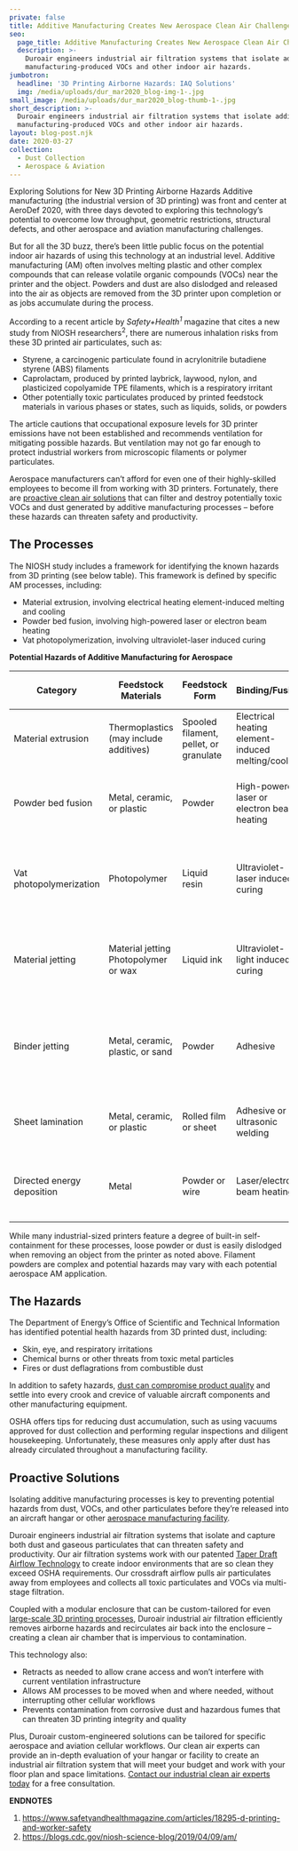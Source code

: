```yaml
---
private: false
title: Additive Manufacturing Creates New Aerospace Clean Air Challenges
seo:
  page_title: Additive Manufacturing Creates New Aerospace Clean Air Challenges
  description: >-
    Duroair engineers industrial air filtration systems that isolate additive
    manufacturing-produced VOCs and other indoor air hazards.
jumbotron:
  headline: '3D Printing Airborne Hazards: IAQ Solutions'
  img: /media/uploads/dur_mar2020_blog-img-1-.jpg
small_image: /media/uploads/dur_mar2020_blog-thumb-1-.jpg
short_description: >-
  Duroair engineers industrial air filtration systems that isolate additive
  manufacturing-produced VOCs and other indoor air hazards.
layout: blog-post.njk
date: 2020-03-27
collection:
  - Dust Collection
  - Aerospace & Aviation
---
```

Exploring Solutions for New 3D Printing Airborne Hazards Additive manufacturing (the industrial version of 3D printing) was front and center at AeroDef 2020, with three days devoted to exploring this technology’s potential to overcome low throughput, geometric restrictions, structural defects, and other aerospace and aviation manufacturing challenges.

But for all the 3D buzz, there’s been little public focus on the potential indoor air hazards of using this technology at an industrial level. Additive manufacturing (AM) often involves melting plastic and other complex compounds that can release volatile organic compounds (VOCs) near the printer and the object. Powders and dust are also dislodged and released into the air as objects are removed from the 3D printer upon completion or as jobs accumulate during the process.

According to a recent article by *Safety+Health<sup>1</sup>* magazine that cites a new study from NIOSH researchers<sup>2</sup>, there are numerous inhalation risks from these 3D printed air particulates, such as: 

* Styrene, a carcinogenic particulate found in acrylonitrile butadiene styrene (ABS) filaments
* Caprolactam, produced by printed laybrick, laywood, nylon, and plasticized copolyamide TPE filaments, which is a respiratory irritant
* Other potentially toxic particulates produced by printed feedstock materials in various phases or states, such as liquids, solids, or powders

The article cautions that occupational exposure levels for 3D printer emissions have not been established and recommends ventilation for mitigating possible hazards. But ventilation may not go far enough to protect industrial workers from microscopic filaments or polymer particulates.

Aerospace manufacturers can’t afford for even one of their highly-skilled employees to become ill from working with 3D printers. Fortunately, there are [proactive clean air solutions](/solutions/additive-manufacturing) that can filter and destroy potentially toxic VOCs and dust generated by additive manufacturing processes – before these hazards can threaten safety and productivity. 

## The Processes

The NIOSH study includes a framework for identifying the known hazards from 3D printing (see below table). This framework is defined by specific AM processes, including:

* Material extrusion, involving electrical heating element-induced melting and cooling
* Powder bed fusion, involving high-powered laser or electron beam heating
* Vat photopolymerization, involving ultraviolet-laser induced curing

**Potential Hazards of Additive Manufacturing for Aerospace**

| Category                   | Feedstock Materials                    | Feedstock Form                         | Binding/Fusing                                     | Most Prominent Potential Hazards                                                                |
| -------------------------- | -------------------------------------- | -------------------------------------- | -------------------------------------------------- | ----------------------------------------------------------------------------------------------- |
| Material extrusion         | Thermoplastics (may include additives) | Spooled filament, pellet, or granulate | Electrical heating element-induced melting/cooling | Inhalation exposure to VOCs, particulate, additives; burns                                      |
| Powder bed fusion          | Metal, ceramic, or plastic             | Powder                                 | High-powered laser or electron beam heating        | Inhalation/dermal exposure to powder, fume; explosion; laser/radiation exposure                 |
| Vat photopolymerization    | Photopolymer                           | Liquid resin                           | Ultraviolet-laser induced curing                   | Inhalation of VOCs; dermal exposure to resins and solvents, ultraviolet exposure                |
| Material jetting           | Material jetting Photopolymer or wax   | Liquid ink                             | Ultraviolet-light induced curing                   | Inhalation of VOCs; dermal exposure to resins and solvents, ultraviolet exposure                |
| Binder jetting             | Metal, ceramic, plastic, or sand       | Powder                                 | Adhesive                                           | Inhalation/dermal exposure to powder; explosion; inhalation of VOCs, dermal exposure to binders |
| Sheet lamination           | Metal, ceramic, or plastic             | Rolled film or sheet                   | Adhesive or ultrasonic welding                     | Inhalation of fumes, VOCs; shock, laser/radiation exposure                                      |
| Directed energy deposition | Metal                                  | Powder or wire                         | Laser/electron beam heating                        | Inhalation/dermal exposure to powder, fume; explosion; laser/radiation exposure                 |

While many industrial-sized printers feature a degree of built-in self-containment for these processes, loose powder or dust is easily dislodged when removing an object from the printer as noted above. Filament powders are complex and potential hazards may vary with each potential aerospace AM application.

## The Hazards

The Department of Energy’s Office of Scientific and Technical Information has identified potential health hazards from 3D printed dust, including: 

* Skin, eye, and respiratory irritations
* Chemical burns or other threats from toxic metal particles
* Fires or dust deflagrations from combustible dust

In addition to safety hazards, [dust can compromise product quality](https://www.duroair.com/solutions/dust-collection) and settle into every crook and crevice of valuable aircraft components and other manufacturing equipment.

OSHA offers tips for reducing dust accumulation, such as using vacuums approved for dust collection and performing regular inspections and diligent housekeeping. Unfortunately, these measures only apply after dust has already circulated throughout a manufacturing facility.  

## Proactive Solutions

Isolating additive manufacturing processes is key to preventing potential hazards from dust, VOCs, and other particulates before they’re released into an aircraft hangar or other [aerospace manufacturing facility](/industries/aerospace-aviation).

Duroair engineers industrial air filtration systems that isolate and capture both dust and gaseous particulates that can threaten safety and productivity. Our air filtration systems work with our patented [Taper Draft Airflow Technology](/products/taper-draft-airflow-technology/) to create indoor environments that are so clean they exceed OSHA requirements. Our crossdraft airflow pulls air particulates away from employees and collects all toxic particulates and VOCs via multi-stage filtration.

Coupled with a modular enclosure that can be custom-tailored for even [large-scale 3D printing processes](/solutions/additive-manufacturing), Duroair industrial air filtration efficiently removes airborne hazards and recirculates air back into the enclosure – creating a clean air chamber that is impervious to contamination.

This technology also: 

* Retracts as needed to allow crane access and won’t interfere with current ventilation infrastructure
* Allows AM processes to be moved when and where needed, without interrupting other cellular workflows
* Prevents contamination from corrosive dust and hazardous fumes that can threaten 3D printing integrity and quality

Plus, Duroair custom-engineered solutions can be tailored for specific aerospace and aviation cellular workflows. Our clean air experts can provide an in-depth evaluation of your hangar or facility to create an industrial air filtration system that will meet your budget and work with your floor plan and space limitations.  [Contact our industrial clean air experts today](/request-for-quote/) for a free consultation.

**ENDNOTES**

1. <https://www.safetyandhealthmagazine.com/articles/18295-d-printing-and-worker-safety>
2. <https://blogs.cdc.gov/niosh-science-blog/2019/04/09/am/>